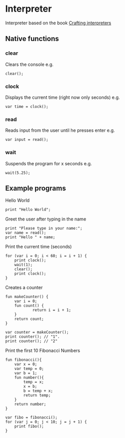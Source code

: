 # Interpreter
Interpreter based on the book [Crafting interpreters](https://craftinginterpreters.com/contents.html)
## Native functions
### clear
Clears the console e.g.
```
clear();
```
### clock
Displays the current time (right now only seconds) e.g.
```
var time = clock();
```
### read
Reads input from the user until he presses enter e.g.
```
var input = read();
```
### wait
Suspends the program for x seconds e.g. 
```
wait(5.25);
```
## Example programs
Hello World
```
print "Hello World";
```
Greet the user after typing in the name
```
print "Please type in your name:";
var name = read();
print "Hello " + name;
```
Print the current time (seconds)
```
for (var i = 0; i < 60; i = i + 1) {
	print clock();
	wait(1);
	clear();
	print clock();
}
```
Creates a counter
```
fun makeCounter() {
  	var i = 0;
  	fun count() {
    		return i = i + 1;
  	}
  	return count;
}

var counter = makeCounter();
print counter(); // "1".
print counter(); // "2"
```
Print the first 10 Fibonacci Numbers
```
fun fibonacci(){
	var x = 0;
	var temp = 0;
	var b = 1;
	fun number(){
		temp = x;
		x = b;
		b = temp + x;
		return temp;
	}
	return number;
}

var fibo = fibonacci();
for (var j = 0; j < 10; j = j + 1) {
	print fibo();
}
```
  
